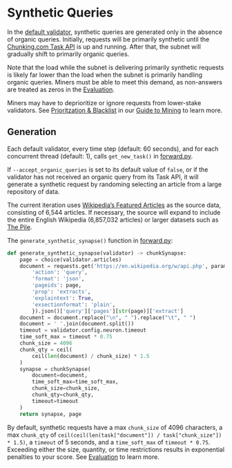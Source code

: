 # Synthetic Queries

In the [default validator](./validator.md), synthetic queries are generated only in the absence of organic queries. Initially, requests will be primarily synthetic until the [Chunking.com Task API](./organic.md) is up and running. After that, the subnet will gradually shift to primarily organic queries.

Note that the load while the subnet is delivering primarily synthetic requests is likely far lower than the load when the subnet is primarily handling organic queries. Miners must be able to meet this demand, as non-answers are treated as zeros in the [Evaluation](./evaluation.md).

Miners may have to deprioritize or ignore requests from lower-stake validators. See [Prioritzation & Blacklist](./miner_guide.md/#prioritzation--blacklist) in our [Guide to Mining](./miner_guide.md) to learn more.

## Generation

Each default validator, every time step (default: 60 seconds), and for each concurrent thread (default: 1), calls `get_new_task()` in [forward.py](../chunking/validator/forward.py).

If `--accept_organic_queries` is set to its default value of `false`, or if the validator has not received an organic query from its Task API, it will generate a synthetic request by randoming selecting an article from a large repository of data.

The current iteration uses [Wikipedia’s Featured Articles](https://en.wikipedia.org/wiki/Wikipedia:Featured_articles) as the source data, consisting of 6,544 articles. If necessary, the source will expand to include the entire English Wikipedia (6,857,032 articles) or larger datasets such as [The Pile](https://pile.eleuther.ai/).

The `generate_synthetic_synapse()` function in [forward.py](../chunking/validator/forward.py):

```python
def generate_synthetic_synapse(validator) -> chunkSynapse:
    page = choice(validator.articles)
    document = requests.get('https://en.wikipedia.org/w/api.php', params={
        'action': 'query',
        'format': 'json',
        'pageids': page,
        'prop': 'extracts',
        'explaintext': True,
        'exsectionformat': 'plain',
        }).json()['query']['pages'][str(page)]['extract']
    document = document.replace("\n", " ").replace("\t", " ")
    document = ' '.join(document.split())
    timeout = validator.config.neuron.timeout
    time_soft_max = timeout * 0.75
    chunk_size = 4096
    chunk_qty = ceil(
        ceil(len(document) / chunk_size) * 1.5
    )
    synapse = chunkSynapse(
        document=document,
        time_soft_max=time_soft_max,
        chunk_size=chunk_size,
        chunk_qty=chunk_qty,
        timeout=timeout
    )
    return synapse, page
```

By default, synthetic requests have a max `chunk_size` of 4096 characters, a max `chunk_qty` of `ceil(ceil(len(task["document"]) / task["chunk_size"]) * 1.5)`, a `timeout` of 5 seconds, and a `time_soft_max` of `timeout * 0.75`. Exceeding either the size, quantity, or time restrictions results in exponential penalties to your score. See [Evaluation](./evaluation.md) to learn more.
